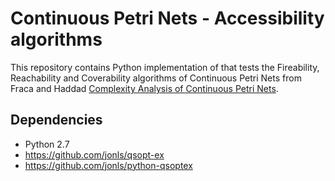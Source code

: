 Continuous Petri Nets - Accessibility algorithms
=======

This repository contains Python implementation of that tests the Fireability, Reachability and Coverability algorithms of Continuous Petri Nets from Fraca and Haddad [Complexity Analysis of Continuous Petri Nets](http://www.lsv.fr/Publis/PAPERS/PDF/FH-fundi15.pdf).


Dependencies
------------

 - Python 2.7
 - https://github.com/jonls/qsopt-ex
 - https://github.com/jonls/python-qsoptex
